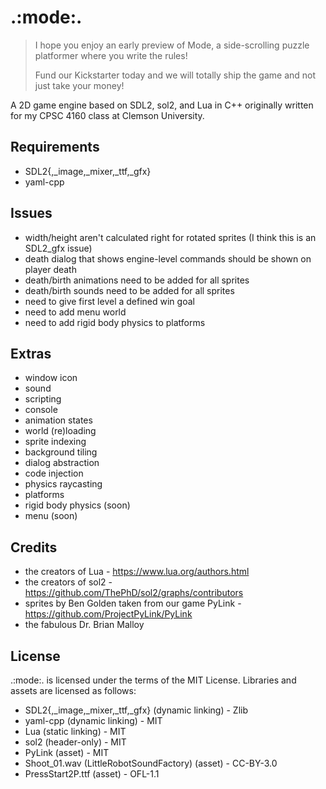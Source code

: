 # .:mode:.

> I hope you enjoy an early preview of Mode, a side-scrolling puzzle platformer where you write the rules!
> 
> Fund our Kickstarter today and we will totally ship the game and not just take your money!

A 2D game engine based on SDL2, sol2, and Lua in C++ originally written for my CPSC 4160 class at Clemson University.


## Requirements

* SDL2{,\_image,\_mixer,\_ttf,\_gfx}
* yaml-cpp


## Issues

* width/height aren't calculated right for rotated sprites (I think this is an SDL2\_gfx issue)
* death dialog that shows engine-level commands should be shown on player death
* death/birth animations need to be added for all sprites
* death/birth sounds need to be added for all sprites
* need to give first level a defined win goal
* need to add menu world
* need to add rigid body physics to platforms


## Extras

* window icon
* sound
* scripting
* console
* animation states
* world (re)loading
* sprite indexing
* background tiling
* dialog abstraction
* code injection
* physics raycasting
* platforms
* rigid body physics (soon)
* menu (soon)


## Credits

* the creators of Lua - https://www.lua.org/authors.html
* the creators of sol2 - https://github.com/ThePhD/sol2/graphs/contributors
* sprites by Ben Golden taken from our game PyLink - https://github.com/ProjectPyLink/PyLink
* the fabulous Dr. Brian Malloy


## License

.:mode:. is licensed under the terms of the MIT License. Libraries and assets are licensed as follows:

* SDL2{,\_image,\_mixer,\_ttf,\_gfx} (dynamic linking) - Zlib
* yaml-cpp (dynamic linking) - MIT
* Lua (static linking) - MIT
* sol2 (header-only) - MIT
* PyLink (asset) - MIT
* Shoot\_01.wav (LittleRobotSoundFactory) (asset) - CC-BY-3.0
* PressStart2P.ttf (asset) - OFL-1.1
